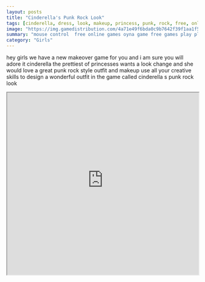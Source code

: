 ```yaml
---
layout: posts
title: "Cinderella's Punk Rock Look"
tags: [cinderella, dress, look, makeup, princess, punk, rock, free, online, games, oyna, game, free, games, play, play, games]
image: "https://img.gamedistribution.com/4a71e49f6bda0c9b7642f39f1aa1f567.jpg"
summary: "mouse control  free online games oyna game free games play play games"
category: "Girls"
---
```


hey girls we have a new makeover game for you and i am sure you will adore it cinderella the prettiest of princesses wants a look change and she would love a great punk rock style outfit and makeup use all your creative skills to design a wonderful outfit in the game called cinderella s punk rock look

<iframe width="100%" height="480px;" src="https://flash.gamedistribution.com?game=4a71e49f6bda0c9b7642f39f1aa1f567"></iframe>
